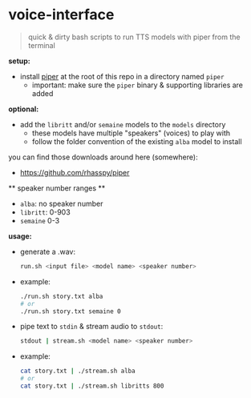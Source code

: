# voice-interface

> quick & dirty bash scripts to run TTS models with piper from the terminal


**setup:**
- install [piper](https://github.com/rhasspy/piper) at the root of this repo in a directory named `piper`
    - important: make sure the `piper` binary & supporting libraries are added


**optional:**
- add the `libritt` and/or `semaine` models to the `models` directory
    - these models have multiple "speakers" (voices) to play with
    - follow the folder convention of the existing `alba` model to install

you can find those downloads around here (somewhere):
- https://github.com/rhasspy/piper


** speaker number ranges **

- `alba`: no speaker number
- `libritt`: 0-903
- `semaine` 0-3


**usage:**

- generate a .wav:

    ```bash
    run.sh <input file> <model name> <speaker number>
    ```
- example:

    ```bash
    ./run.sh story.txt alba
    # or
    ./run.sh story.txt semaine 0
    ```
- pipe text to `stdin` & stream audio to `stdout`:

    ```bash
    stdout | stream.sh <model name> <speaker number> 
    ```
- example:

    ```bash
    cat story.txt | ./stream.sh alba
    # or
    cat story.txt | ./stream.sh libritts 800
    ```

